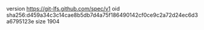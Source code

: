 version https://git-lfs.github.com/spec/v1
oid sha256:d459a34c3c14cae8b5db7d4a75f186490142cf0ce9c2a72d24ec6d3a6795123e
size 1904
